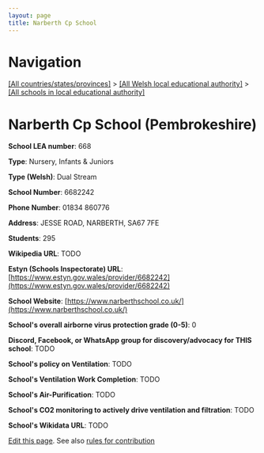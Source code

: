 ```yaml
---
layout: page
title: Narberth Cp School
---
```

# Navigation

[[All countries/states/provinces]](../../..) > [[All Welsh local educational authority]](../..) > [[All schools in local educational authority]](..)

# Narberth Cp School (Pembrokeshire)

**School LEA number**: 668

**Type**: Nursery, Infants & Juniors

**Type (Welsh)**: Dual Stream

**School Number**: 6682242

**Phone Number**: 01834 860776

**Address**:  JESSE ROAD, NARBERTH, SA67 7FE

**Students**: 295

**Wikipedia URL**: TODO

**Estyn (Schools Inspectorate) URL**: [https://www.estyn.gov.wales/provider/6682242](https://www.estyn.gov.wales/provider/6682242)

**School Website**: [https://www.narberthschool.co.uk/](https://www.narberthschool.co.uk/)

**School's overall airborne virus protection grade (0-5)**: 0

**Discord, Facebook, or WhatsApp group for discovery/advocacy for THIS school**: TODO

**School's policy on Ventilation**: TODO

**School's Ventilation Work Completion**: TODO

**School's Air-Purification**: TODO

**School's CO2 monitoring to actively drive ventilation and filtration**: TODO

**School's Wikidata URL**: TODO




[Edit this page](https://github.com/VentilationProject/Wales/edit/prif/./Pembrokeshire/Narberth_Cp_School.md). See also [rules for contribution](../../../contribution-rules/)